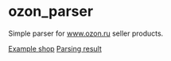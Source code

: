 # ozon_parser
Simple parser for www.ozon.ru seller products.

[Example shop](https://www.ozon.ru/brand/3q-25219578/category/elektronika-15500)
[Parsing result](https://docs.google.com/spreadsheets/d/1_8CYhuQvkCVMJcBSD9EbkpNYPEr1VTdiOwSc2S45KdY/edit#gid=0)
